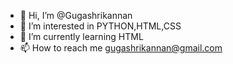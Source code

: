 - 👋 Hi, I’m @Gugashrikannan
- 👀 I’m interested in PYTHON,HTML,CSS
- 🌱 I’m currently learning HTML
- 📫 How to reach me gugashrikannan@gmail.com

<!---
Gugashrikannan/Gugashrikannan is a ✨ special ✨ repository because its `README.md` (this file) appears on your GitHub profile.
You can click the Preview link to take a look at your changes.
--->
